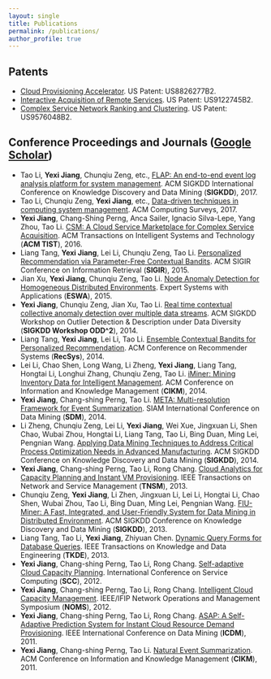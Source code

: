 ```yaml
---
layout: single
title: Publications
permalink: /publications/
author_profile: true
---
```


## Patents
* [Cloud Provisioning Accelerator](https://patentimages.storage.googleapis.com/48/b6/f6/bfb88ebbe86b7c/US8826277.pdf). US Patent: US8826277B2.
* [Interactive Acquisition of Remote Services](https://patentimages.storage.googleapis.com/db/2f/cd/4ac1d6042ccf20/US9122745.pdf). US Patent: US9122745B2.
* [Complex Service Network Ranking and Clustering](https://patentimages.storage.googleapis.com/47/83/e4/b994533edd3eb5/US9576048.pdf). US Patent: US9576048B2.

## Conference Proceedings and Journals ([Google Scholar](https://scholar.google.com/citations?user=ojlglBsAAAAJ&hl=en))
* Tao Li, **Yexi Jiang**, Chunqiu Zeng, etc., [FLAP: An end-to-end event log analysis platform for system management](https://dl.acm.org/doi/abs/10.1145/3097983.3098022). ACM SIGKDD International Conference on Knowledge Discovery and Data Mining (**SIGKDD**), 2017.
* Tao Li, Chunqiu Zeng, **Yexi Jiang**, etc., [Data-driven techniques in computing system management](https://dl.acm.org/doi/abs/10.1145/3092697). ACM Computing Surveys, 2017.
* **Yexi Jiang**, Chang-Shing Perng, Anca Sailer, Ignacio Silva-Lepe, Yang Zhou, Tao Li. [CSM: A Cloud Service Marketplace for Complex Service Acquisition](https://dl.acm.org/doi/10.1145/2894759). ACM Transactions on Intelligent Systems and Technology (**ACM TIST**), 2016.
* Liang Tang, **Yexi Jiang**, Lei Li, Chunqiu Zeng, Tao Li. [Personalized Recommendation via Parameter-Free Contextual Bandits](https://www.researchgate.net/publication/275584419_Personalized_Recommendation_via_Parameter-Free_Contextual_Bandits). ACM SIGIR Conference on Information Retrieval (**SIGIR**), 2015.
* Jian Xu, **Yexi Jiang**, Chunqiu Zeng, Tao Li. [Node Anomaly Detection for Homogeneous Distributed Environments](https://www.researchgate.net/publication/275336864_Node_Anomaly_Detection_for_Homogeneous_Distributed_Environments). Expert Systems with Applications (**ESWA**), 2015.
* **Yexi Jiang**, Chunqiu Zeng, Jian Xu, Tao Li. [Real time contextual collective anomaly detection over multiple data streams](http://yxjiang.github.io/paper/odd2014-stream-outlier.pdf). ACM SIGKDD Workshop on Outlier Detection & Description under Data Diversity (**SIGKDD Workshop ODD^2**), 2014.
* Liang Tang, **Yexi Jiang**, Lei Li, Tao Li. [Ensemble Contextual Bandits for Personalized Recommendation](http://yxjiang.github.io/paper/RecSys2014-ensemble-bandit.pdf). ACM Conference on Recommender Systems (**RecSys**), 2014.
* Lei Li, Chao Shen, Long Wang, Li Zheng, **Yexi Jiang**, Liang Tang, Hongtai Li, Longhui Zhang, Chunqiu Zeng, Tao Li. [iMiner: Mining Inventory Data for Intelligent Management](http://yxjiang.github.io/paper/CIKM2014-iMiner.pdf). ACM Conference on Information and Knowledge Management (**CIKM**), 2014.
* **Yexi Jiang**, Chang-shing Perng, Tao Li. [META: Multi-resolution Framework for Event Summarization](http://yxjiang.github.io/paper/sdm14_eventsumframework.pdf). SIAM International Conference on Data Mining (**SDM**), 2014.
* Li Zheng, Chunqiu Zeng, Lei Li, **Yexi Jiang**, Wei Xue, Jingxuan Li, Shen Chao, Wubai Zhou, Hongtai Li, Liang Tang, Tao Li, Bing Duan, Ming Lei, Pengnian Wang. [Applying Data Mining Techniques to Address Critical Process Optimization Needs in Advanced Manufacturing](https://dl.acm.org/doi/10.1145/2623330.2623347). ACM SIGKDD Conference on Knowledge Discovery and Data Mining (**SIGKDD**), 2014.
* **Yexi Jiang**, Chang-shing Perng, Tao Li, Rong Chang. [Cloud Analytics for Capacity Planning and Instant VM Provisioning](http://yxjiang.github.io/paper/TNSM-2013.pdf). IEEE Transactions on Network and Service Management (**TNSM**), 2013.
* Chunqiu Zeng, **Yexi Jiang**, Li Zhen, Jingxuan Li, Lei Li, Hongtai Li, Chao Shen, Wubai Zhou, Tao Li, Bing Duan, Ming Lei, Pengnian Wang. [FIU-Miner: A Fast, Integrated, and User-Friendly System for Data Mining in Distributed Environment](http://yxjiang.github.io/paper/kdd-2013-fiuminer.pdf). ACM SIGKDD Conference on Knowledge Discovery and Data Mining (**SIGKDD**), 2013.
* Liang Tang, Tao Li, **Yexi Jiang**, Zhiyuan Chen. [Dynamic Query Forms for Database Queries](http://yxjiang.github.io/paper/dqf_tkde_2013.pdf). IEEE Transactions on Knowledge and Data Engineering (**TKDE**), 2013.
* **Yexi Jiang**, Chang-shing Perng, Tao Li, Rong Chang. [Self-adaptive Cloud Capacity Planning](http://yxjiang.github.io/paper/SCC2012-Capacity-Planning.pdf). International Conference on Service Computing (**SCC**), 2012.
* **Yexi Jiang**, Chang-shing Perng, Tao Li, Rong Chang. [Intelligent Cloud Capacity Management](http://yxjiang.github.io/paper/Cloud-NOMS2012.pdf). IEEE/IFIP Network Operations and Management Symposium (**NOMS**), 2012.
* **Yexi Jiang**, Chang-shing Perng, Tao Li, Rong Chang. [ASAP: A Self-Adaptive Prediction System for Instant Cloud Resource Demand Provisioning](http://yxjiang.github.io/paper/ASAP-ICDM2011-short.pdf). IEEE International Conference on Data Mining (**ICDM**), 2011.
* **Yexi Jiang**, Chang-shing Perng, Tao Li. [Natural Event Summarization](http://yxjiang.github.io/paper/CIKM2011.pdf). ACM Conference on Information and Knowledge Management (**CIKM**), 2011.
